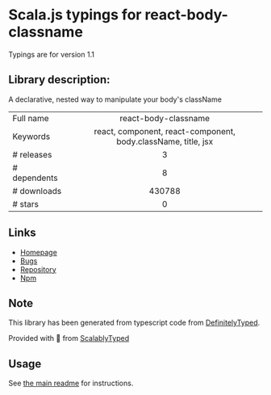 
# Scala.js typings for react-body-classname

Typings are for version 1.1

## Library description:
A declarative, nested way to manipulate your body's className

|                    |                 |
| ------------------ | :-------------: |
| Full name          | react-body-classname |
| Keywords           | react, component, react-component, body.className, title, jsx |
| # releases         | 3 |
| # dependents       | 8 |
| # downloads        | 430788 |
| # stars            | 0 |

## Links
- [Homepage](https://github.com/iest/react-body-classname)
- [Bugs](https://github.com/iest/react-body-classname/issues)
- [Repository](https://github.com/iest/react-body-classname)
- [Npm](https://www.npmjs.com/package/react-body-classname)
    


## Note
This library has been generated from typescript code from [DefinitelyTyped](https://definitelytyped.org).

Provided with :purple_heart: from [ScalablyTyped](https://github.com/oyvindberg/ScalablyTyped)

## Usage
See [the main readme](../../readme.md) for instructions.


